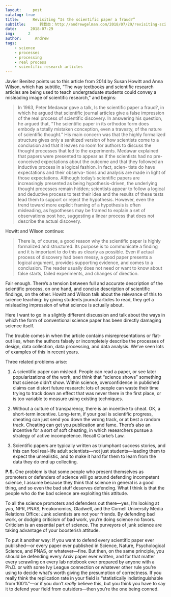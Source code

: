 ```yaml
---
layout:     post
catalog: true
title:      Revisiting “Is the scientific paper a fraud?”
subtitle:      转载自：http://andrewgelman.com/2018/07/29/revisiting-scientific-paper-fraud/
date:      2018-07-29
img:      2
author:      Andrew
tags:
    - science
    - processes
    - processing
    - real process
    - scientific research articles
---
```





Javier Benitez points us to this article from 2014 by Susan Howitt and Anna Wilson, which has subtitle, “The way textbooks and scientific research articles are being used to teach undergraduate students could convey a misleading image of scientific research,” and begins:

> In 1963, Peter Medawar gave a talk, Is the scientific paper a fraud?, in which he argued that scientific journal articles give a false impression of the real process of scientific discovery. In answering his question, he argued that, “The scientific paper in its orthodox form does embody a totally mistaken conception, even a travesty, of the nature of scientific thought.” His main concern was that the highly formalized structure gives only a sanitized version of how scientists come to a conclusion and that it leaves no room for authors to discuss the thought processes that led to the experiments.
Medawar explained that papers were presented to appear as if the scientists had no pre-conceived expectations about the outcome and that they followed an inductive process in a logical fashion. In fact, scien- tists do have expectations and their observa- tions and analysis are made in light of those expectations. Although today’s scientific papers are increasingly presented as being hypothesis-driven, the underlying thought processes remain hidden; scientists appear to follow a logical and deductive process to test their idea and the results of these tests lead them to support or reject the hypothesis. However, even the trend toward more explicit framing of a hypothesis is often misleading, as hypotheses may be framed to explain a set of observations post hoc, suggesting a linear process that does not describe the actual discovery.

Howitt and Wilson continue:

> There is, of course, a good reason why the scientific paper is highly formalized and structured. Its purpose is to communicate a finding and it is important to do this as clearly as possible. Even if actual process of discovery had been messy, a good paper presents a logical argument, provides supporting evidence, and comes to a conclusion. The reader usually does not need or want to know about false starts, failed experiments, and changes of direction.

Fair enough. There’s a tension between full and accurate description of the scientific process, on one hand, and concise description of scientific findings, on the other. Howitt and Wilson talk about the relevance of this to science teaching: by giving students journal articles to read, they get a misleading impression of what science is actually about.

Here I want to go in a slightly different discussion and talk about the ways in which the form of conventional science paper has been directly damaging science itself.

The trouble comes in when the article contains misrepresentations or flat-out lies, when the authors falsely or incompletely describe the processes of design, data collection, data processing, and data analysis. We’ve seen lots of examples of this in recent years.

Three related problems arise:

1. A scientific paper can mislead. People can read a paper, or see later popularizations of the work, and think that “science shows” something that science didn’t show. Within science, overconfidence in published claims can distort future research: lots of people can waste their time trying to track down an effect that was never there in the first place, or is too variable to measure using existing techniques.

2. Without a culture of transparency, there is an incentive to cheat. OK, a short-term incentive. Long-term, if your goal is scientific progress, cheating can just send you down the wrong track, or at best a random track. Cheating can get you publication and fame. There’s also an incentive for a sort of soft cheating, in which researchers pursue a strategy of active incompetence. Recall Clarke’s Law.

3. Scientific papers are typically written as triumphant success stories, and this can fool real-life adult scientists—not just students—leading them to expect the unrealistic, and to make it hard for them to learn from the data they do end up collecting.

**P.S.** One problem is that some people who present themselves as promoters or defenders of science will go around defending incompetent science, I assume because they think that science in general is a good thing, and so even the bad stuff deserves defending. What I think is that the people who do the bad science are exploiting this attitude.

To all the science promoters and defenders out there—yes, I’m looking at *you*, NPR, PNAS, Freakonomics, Gladwell, and the Cornell University Media Relations Office: Junk scientists are not your friends. By defending bad work, or dodging criticism of bad work, you’re doing science no favors. Criticism is an essential part of science. The purveyors of junk science are taking advantage of your boosterish attitude.

To put it another way: If you want to defend every scientific paper ever published—or every paper ever published in Science, Nature, Psychological Science, and PNAS, or whatever—fine. But then, on the same principle, you should be defending every Arxiv paper ever written, and for that matter every scrawling on every lab notebook ever prepared by anyone with a Ph.D. or with some Ivy League connection or whatever other rule you’re using to decide what’s worth giving the presumption of correctness. If you really think the replication rate in your field is “statistically indistinguishable from 100%”—or if you don’t *really* believe this, but you think you have to say it to defend your field from outsiders—then you’re the one being conned.



